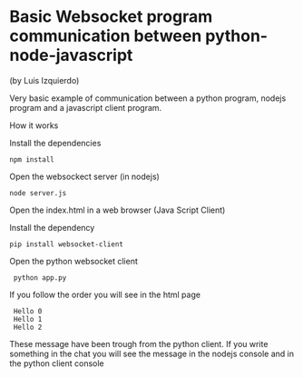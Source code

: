 # Basic Websocket program communication between python-node-javascript
(by Luis Izquierdo)

Very basic example of communication between a python program, nodejs program and a javascript client program.

How it works

Install the dependencies

    npm install

Open the websockect server (in nodejs)

    node server.js
    
Open the index.html in a web browser (Java Script Client)

Install the dependency

    pip install websocket-client

Open the python websocket client

     python app.py
     
If you follow the order you will see in the html page

     Hello 0
     Hello 1
     Hello 2
     
These message have been trough from the python client. If you write something in the chat you will see the message in the nodejs console and in the python client console
